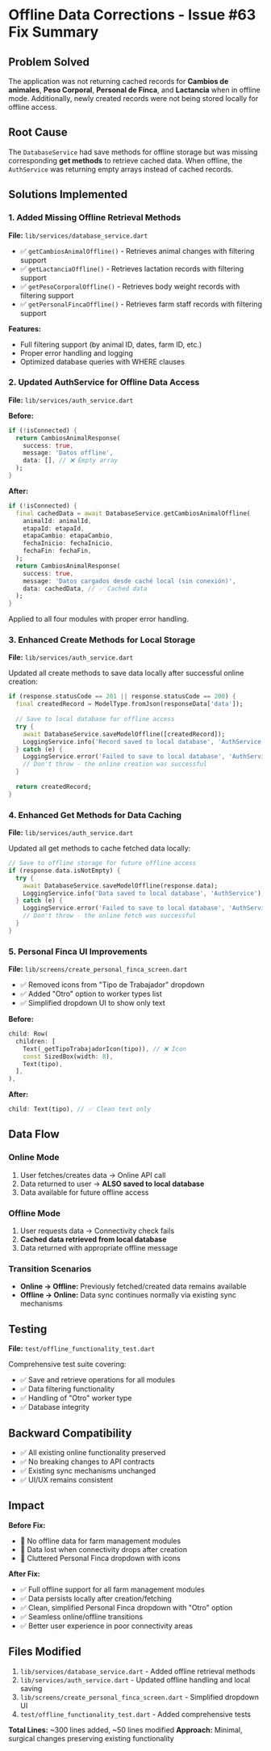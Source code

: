 # Offline Data Corrections - Issue #63 Fix Summary

## Problem Solved

The application was not returning cached records for **Cambios de animales**, **Peso Corporal**, **Personal de Finca**, and **Lactancia** when in offline mode. Additionally, newly created records were not being stored locally for offline access.

## Root Cause

The `DatabaseService` had save methods for offline storage but was missing corresponding **get methods** to retrieve cached data. When offline, the `AuthService` was returning empty arrays instead of cached records.

## Solutions Implemented

### 1. Added Missing Offline Retrieval Methods

**File:** `lib/services/database_service.dart`

- ✅ `getCambiosAnimalOffline()` - Retrieves animal changes with filtering support
- ✅ `getLactanciaOffline()` - Retrieves lactation records with filtering support  
- ✅ `getPesoCorporalOffline()` - Retrieves body weight records with filtering support
- ✅ `getPersonalFincaOffline()` - Retrieves farm staff records with filtering support

**Features:**
- Full filtering support (by animal ID, dates, farm ID, etc.)
- Proper error handling and logging
- Optimized database queries with WHERE clauses

### 2. Updated AuthService for Offline Data Access

**File:** `lib/services/auth_service.dart`

**Before:**
```dart
if (!isConnected) {
  return CambiosAnimalResponse(
    success: true,
    message: 'Datos offline',
    data: [], // ❌ Empty array
  );
}
```

**After:**
```dart
if (!isConnected) {
  final cachedData = await DatabaseService.getCambiosAnimalOffline(
    animalId: animalId,
    etapaId: etapaId,
    etapaCambio: etapaCambio,
    fechaInicio: fechaInicio,
    fechaFin: fechaFin,
  );
  return CambiosAnimalResponse(
    success: true,
    message: 'Datos cargados desde caché local (sin conexión)',
    data: cachedData, // ✅ Cached data
  );
}
```

Applied to all four modules with proper error handling.

### 3. Enhanced Create Methods for Local Storage

**File:** `lib/services/auth_service.dart`

Updated all create methods to save data locally after successful online creation:

```dart
if (response.statusCode == 201 || response.statusCode == 200) {
  final createdRecord = ModelType.fromJson(responseData['data']);
  
  // Save to local database for offline access
  try {
    await DatabaseService.saveModelOffline([createdRecord]);
    LoggingService.info('Record saved to local database', 'AuthService');
  } catch (e) {
    LoggingService.error('Failed to save to local database', 'AuthService', e);
    // Don't throw - the online creation was successful
  }
  
  return createdRecord;
}
```

### 4. Enhanced Get Methods for Data Caching

**File:** `lib/services/auth_service.dart`

Updated all get methods to cache fetched data locally:

```dart
// Save to offline storage for future offline access
if (response.data.isNotEmpty) {
  try {
    await DatabaseService.saveModelOffline(response.data);
    LoggingService.info('Data saved to local database', 'AuthService');
  } catch (e) {
    LoggingService.error('Failed to save to local database', 'AuthService', e);
    // Don't throw - the online fetch was successful
  }
}
```

### 5. Personal Finca UI Improvements

**File:** `lib/screens/create_personal_finca_screen.dart`

- ✅ Removed icons from "Tipo de Trabajador" dropdown
- ✅ Added "Otro" option to worker types list
- ✅ Simplified dropdown UI to show only text

**Before:**
```dart
child: Row(
  children: [
    Text(_getTipoTrabajadorIcon(tipo)), // ❌ Icon
    const SizedBox(width: 8),
    Text(tipo),
  ],
),
```

**After:**
```dart
child: Text(tipo), // ✅ Clean text only
```

## Data Flow

### Online Mode
1. User fetches/creates data → Online API call
2. Data returned to user → **ALSO saved to local database**
3. Data available for future offline access

### Offline Mode  
1. User requests data → Connectivity check fails
2. **Cached data retrieved from local database**
3. Data returned with appropriate offline message

### Transition Scenarios
- **Online → Offline:** Previously fetched/created data remains available
- **Offline → Online:** Data sync continues normally via existing sync mechanisms

## Testing

**File:** `test/offline_functionality_test.dart`

Comprehensive test suite covering:
- ✅ Save and retrieve operations for all modules
- ✅ Data filtering functionality
- ✅ Handling of "Otro" worker type
- ✅ Database integrity

## Backward Compatibility

- ✅ All existing online functionality preserved
- ✅ No breaking changes to API contracts
- ✅ Existing sync mechanisms unchanged
- ✅ UI/UX remains consistent

## Impact

**Before Fix:**
- 🔴 No offline data for farm management modules
- 🔴 Data lost when connectivity drops after creation
- 🔴 Cluttered Personal Finca dropdown with icons

**After Fix:**
- ✅ Full offline support for all farm management modules
- ✅ Data persists locally after creation/fetching
- ✅ Clean, simplified Personal Finca dropdown with "Otro" option
- ✅ Seamless online/offline transitions
- ✅ Better user experience in poor connectivity areas

## Files Modified

1. `lib/services/database_service.dart` - Added offline retrieval methods
2. `lib/services/auth_service.dart` - Updated offline handling and local saving
3. `lib/screens/create_personal_finca_screen.dart` - Simplified dropdown UI
4. `test/offline_functionality_test.dart` - Added comprehensive tests

**Total Lines:** ~300 lines added, ~50 lines modified
**Approach:** Minimal, surgical changes preserving existing functionality